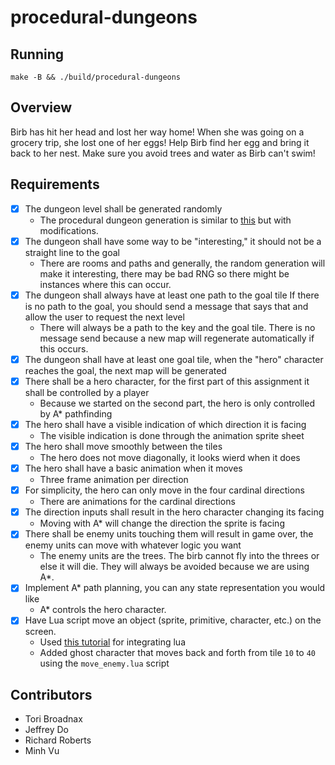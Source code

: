 # procedural-dungeons
## Running
```
make -B && ./build/procedural-dungeons
```

## Overview
Birb has hit her head and lost her way home! When she was going on a grocery trip, she lost one of her eggs! Help Birb find her egg and bring it back to her nest. Make sure you avoid trees and water as Birb can't swim!

## Requirements

- [x] The dungeon level shall be generated randomly
  - The procedural dungeon generation is similar to [this](https://www.tomstephensondeveloper.co.uk/post/creating-simple-procedural-dungeon-generation) but with modifications.
- [x] The dungeon shall have some way to be "interesting," it should not be a straight line to the goal
  - There are rooms and paths and generally, the random generation will make it interesting, there may be bad RNG so there might be instances where this can occur.
- [x] The dungeon shall always have at least one path to the goal tile If there is no path to the goal, you should send a message that says that and allow the user to request the next level
  - There will always be a path to the key and the goal tile. There is no message send because a new map will regenerate automatically if this occurs.
- [x] The dungeon shall have at least one goal tile, when the "hero" character reaches the goal, the next map will be generated
- [x] There shall be a hero character, for the first part of this assignment it shall be controlled by a player
  - Because we started on the second part, the hero is only controlled by A* pathfinding
- [x] The hero shall have a visible indication of which direction it is facing
  - The visible indication is done through the animation sprite sheet
- [x] The hero shall move smoothly between the tiles
  - The hero does not move diagonally, it looks wierd when it does
- [x] The hero shall have a basic animation when it moves
  - Three frame animation per direction
- [x] For simplicity, the hero can only move in the four cardinal directions
  - There are animations for the cardinal directions
- [x] The direction inputs shall result in the hero character changing its facing
  - Moving with A* will change the direction the sprite is facing 
- [x] There shall be enemy units touching them will result in game over, the enemy units can move with whatever logic you want
  - The enemy units are the trees. The birb cannot fly into the threes or else it will die. They will always be avoided because we are using A*.
- [x] Implement A* path planning, you can any state representation you would like
  - A* controls the hero character.
- [x] Have Lua script move an object (sprite, primitive, character, etc.) on the screen.
  - Used [this tutorial](http://gamedevgeek.com/tutorials/calling-c-functions-from-lua/) for integrating lua
  - Added ghost character that moves back and forth from tile `10` to `40` using the `move_enemy.lua` script

## Contributors

- Tori Broadnax
- Jeffrey Do
- Richard Roberts
- Minh Vu
